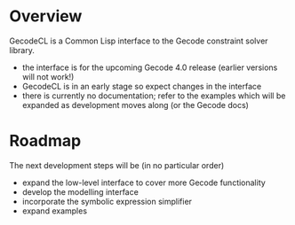 # Overview

GecodeCL is a Common Lisp interface to the Gecode constraint solver
library.

+ the interface is for the upcoming Gecode 4.0 release
  (earlier versions will not work!)
+ GecodeCL is in an early stage so expect changes in the interface
+ there is currently no documentation; refer to the examples which
  will be expanded as development moves along (or the Gecode docs)


# Roadmap

The next development steps will be (in no particular order)

+ expand the low-level interface to cover more Gecode functionality
+ develop the modelling interface
+ incorporate the symbolic expression simplifier
+ expand examples
